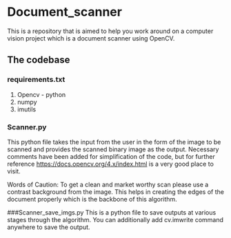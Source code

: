 # Document_scanner
This is a repository that is aimed to help you work around on a computer vision project which is a document scanner using OpenCV.

## The codebase

### requirements.txt
1.  Opencv - python
2.  numpy
3.  imutils

### Scanner.py
This python file takes the input from the user in the form of the image to be scanned and provides the scanned binary image as the output.
Necessary comments have been added for simplification of the code, but for further reference https://docs.opencv.org/4.x/index.html is a very good place to visit.

Words of Caution: To get a clean and market worthy scan please use a contrast background from the image. This helps in creating the edges of the document properly which is the backbone of this algorithm.

###Scanner_save_imgs.py
This is a python file to save outputs at various stages through the algorithm. You can additionally add cv.imwrite command anywhere to save the output.
